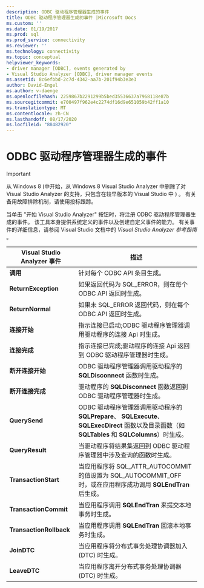 ```yaml
---
description: ODBC 驱动程序管理器生成的事件
title: ODBC 驱动程序管理器生成的事件 |Microsoft Docs
ms.custom: ''
ms.date: 01/19/2017
ms.prod: sql
ms.prod_service: connectivity
ms.reviewer: ''
ms.technology: connectivity
ms.topic: conceptual
helpviewer_keywords:
- driver manager [ODBC], events generated by
- Visual Studio Analyzer [ODBC], driver manager events
ms.assetid: 8c6efbbd-2c7d-4342-aa7b-201f94b3e3e3
author: David-Engel
ms.author: v-daenge
ms.openlocfilehash: 2259867b2291299b5bed35536637a7968118e87b
ms.sourcegitcommit: e700497f962e4c2274df16d9e651059b42ff1a10
ms.translationtype: MT
ms.contentlocale: zh-CN
ms.lasthandoff: 08/17/2020
ms.locfileid: "88482920"
---
```

# <a name="events-generated-by-the-odbc-driver-manager"></a>ODBC 驱动程序管理器生成的事件
> [!IMPORTANT]  
>  从 Windows 8 (中开始，从 Windows 8 Visual Studio Analyzer 中删除了对 Visual Studio Analyzer 的支持，只包含在较早版本的 Visual Studio 中 ) 。 有关备用故障排除机制，请使用投标跟踪。  
  
 当单击 "开始 Visual Studio Analyzer" 按钮时，将注册 ODBC 驱动程序管理器生成的事件。 该工具本身提供系统定义的事件以及创建自定义事件的能力。 有关事件的详细信息，请参阅 Visual Studio 文档中的 *Visual Studio Analyzer 参考指南* 。  
  
|Visual Studio Analyzer 事件|描述|  
|----------------------------------|-----------------|  
|**调用**|针对每个 ODBC API 条目生成。|  
|**ReturnException**|如果返回代码为 SQL_ERROR，则在每个 ODBC API 返回时生成。|  
|**ReturnNormal**|如果未 SQL_ERROR 返回代码，则在每个 ODBC API 返回时生成。|  
|**连接开始**|指示连接已启动;ODBC 驱动程序管理器调用驱动程序的连接 Api 时生成。|  
|**连接完成**|指示连接已完成;驱动程序的连接 Api 返回到 ODBC 驱动程序管理器时生成。|  
|**断开连接开始**|ODBC 驱动程序管理器调用驱动程序的 **SQLDisconnect** 函数时生成。|  
|**断开连接完成**|驱动程序的 **SQLDisconnect** 函数返回到 ODBC 驱动程序管理器时生成。|  
|**QuerySend**|ODBC 驱动程序管理器调用驱动程序的 **SQLPrepare**、 **SQLExecute**、 **SQLExecDirect** 函数以及目录函数（如 **SQLTables** 和 **SQLColumns**）时生成。|  
|**QueryResult**|当驱动程序将结果集返回到 ODBC 驱动程序管理器中涉及查询的函数时生成。|  
|**TransactionStart**|当应用程序将 SQL_ATTR_AUTOCOMMIT 的值设置为 SQL_AUTOCOMMIT_OFF 时，或在应用程序成功调用 **SQLEndTran**后生成。|  
|**TransactionCommit**|当应用程序调用 **SQLEndTran** 来提交本地事务时生成。|  
|**TransactionRollback**|当应用程序调用 **SQLEndTran** 回滚本地事务时生成。|  
|**JoinDTC**|当应用程序将分布式事务处理协调器加入 (DTC) 时生成。|  
|**LeaveDTC**|当应用程序离开分布式事务处理协调器 (DTC) 时生成。|
